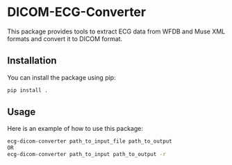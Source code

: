 
# DICOM-ECG-Converter

This package provides tools to extract ECG data from WFDB and Muse XML formats and convert it to DICOM format.

## Installation

You can install the package using pip:

```sh
pip install .
```

## Usage

Here is an example of how to use this package:

```sh
ecg-dicom-converter path_to_input_file path_to_output
OR
ecg-dicom-converter path_to_input path_to_output -r
```

